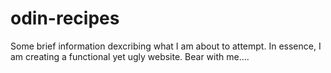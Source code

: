 # odin-recipes

<p>Some brief information dexcribing what I am about to attempt. In essence, I am creating a functional yet ugly website. Bear with me....</p>